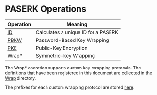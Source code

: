 # PASERK Operations

| Operation        | Meaning                             |
|------------------|-------------------------------------|
| [ID](ID.md)      | Calculates a unique ID for a PASERK |
| [PBKW](PBKW.md)  | Password-Based Key Wrapping         |
| [PKE](PKE.md)    | Public-Key Encryption               |
| [Wrap](Wrap.md)* | Symmetric-key Wrapping              |

The Wrap* operation supports custom key-wrapping protocols.
The definitions that have been registered in this document
are collected in the [Wrap](Wrap) directory. 

The prefixes for each custom wrapping protocol are stored
[here](Wrap.md#registered-prefixes).
